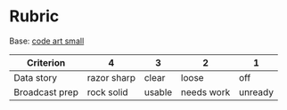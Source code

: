 # Rubric
Base: [code art small](../../shared/assessment/rubrics/code-art-small.md)

| Criterion | 4 | 3 | 2 | 1 |
|---|---|---|---|---|
| Data story | razor sharp | clear | loose | off |
| Broadcast prep | rock solid | usable | needs work | unready |
